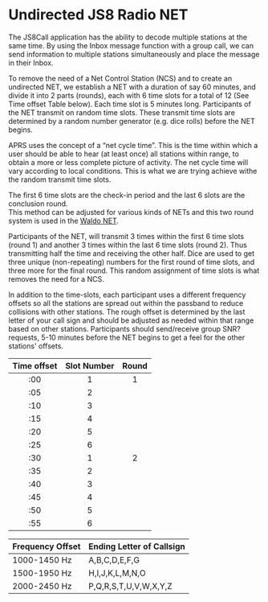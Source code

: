 # **Undirected JS8 Radio NET**

The JS8Call application has the ability to decode multiple stations at the same time. By using the Inbox message function with a group call, we can send information to multiple stations simultaneously and place the message in their Inbox.

To remove the need of a Net Control Station (NCS) and to create an undirected NET, we establish a NET with a duration of say 60 minutes, and divide it into 2 parts (rounds), each with 6 time slots for a total of 12 (See Time offset Table below). Each time slot is 5 minutes long. Participants of the NET transmit on random time slots. These transmit time slots are determined by a random number generator (e.g. dice rolls) before the NET begins.

APRS uses the concept of a “net cycle time”. This is the time within
which a user should be able to hear (at least once) all stations
within range, to obtain a more or less complete picture of activity.
The net cycle time will vary according to local conditions. This is what we are trying achieve withe the random transmit time slots.


The first 6 time slots are the check-in period and the last 6 slots are the conclusion round.  
This method can be adjusted for various kinds of NETs and this two round system is used in the [Waldo NET](./waldo_net.md).

Participants of the NET, will transmit 3 times within the first 6 time slots (round 1\) and another 3 times within the last 6 time slots (round 2). Thus transmitting half the time and receiving the other half. Dice are used to get three unique (non-repeating) numbers for the first round of time slots, and three more for the final round. This random assignment of time slots is what removes the need for a NCS.

In addition to the time-slots, each participant uses a different frequency offsets so all the stations are spread out within the passband to reduce collisions with other stations. The rough offset is determined by the last letter of your call sign and should be adjusted as needed within that range based on other stations. Participants should send/receive group SNR? requests, 5-10 minutes before the NET begins to get a feel for the other stations' offsets.

| Time offset | Slot Number | Round |
| :---: | :---: | :---: |
| :00 | 1 | 1 |
| :05 | 2 |  |
| :10 | 3 |  |
| :15 | 4 |  |
| :20 | 5 |  |
| :25 | 6 |  |
| :30 | 1 | 2 |
| :35 | 2 |  |
| :40 | 3 |  |
| :45 | 4 |  |
| :50 | 5 |  |
| :55 | 6 |  |

| Frequency Offset | Ending Letter of Callsign |
| :---- | ----- |
| 1000-1450 Hz | A,B,C,D,E,F,G |
| 1500-1950 Hz | H,I,J,K,L,M,N,O |
| 2000-2450 Hz | P,Q,R,S,T,U,V,W,X,Y,Z |


